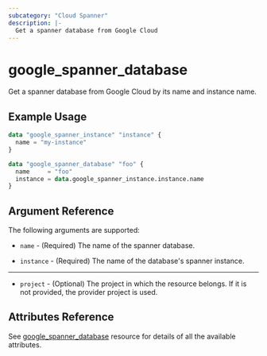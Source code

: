 ```yaml
---
subcategory: "Cloud Spanner"
description: |-
  Get a spanner database from Google Cloud
---
```


# google_spanner_database

Get a spanner database from Google Cloud by its name and instance name.

## Example Usage

```tf
data "google_spanner_instance" "instance" {
  name = "my-instance"
}

data "google_spanner_database" "foo" {
  name     = "foo"
  instance = data.google_spanner_instance.instance.name
}
```

## Argument Reference

The following arguments are supported:

* `name` - (Required) The name of the spanner database.

* `instance` - (Required) The name of the database's spanner instance.

- - -

* `project` - (Optional) The project in which the resource belongs. If it
    is not provided, the provider project is used.

## Attributes Reference
See [google_spanner_database](https://registry.terraform.io/providers/hashicorp/google/latest/docs/resources/spanner_database) resource for details of all the available attributes.
